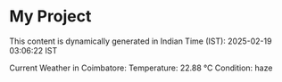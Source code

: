 # My Project

This content is dynamically generated in Indian Time (IST): 2025-02-19 03:06:22 IST


Current Weather in Coimbatore:
Temperature: 22.88 °C
Condition: haze

